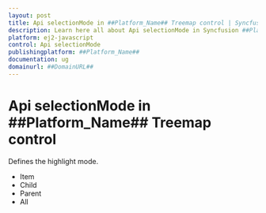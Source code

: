 ```yaml
---
layout: post
title: Api selectionMode in ##Platform_Name## Treemap control | Syncfusion
description: Learn here all about Api selectionMode in Syncfusion ##Platform_Name## Treemap control of Syncfusion Essential JS 2 and more.
platform: ej2-javascript
control: Api selectionMode 
publishingplatform: ##Platform_Name##
documentation: ug
domainurl: ##DomainURL##
---
```


# Api selectionMode in ##Platform_Name## Treemap control

Defines the highlight mode.
* Item
* Child
* Parent
* All
